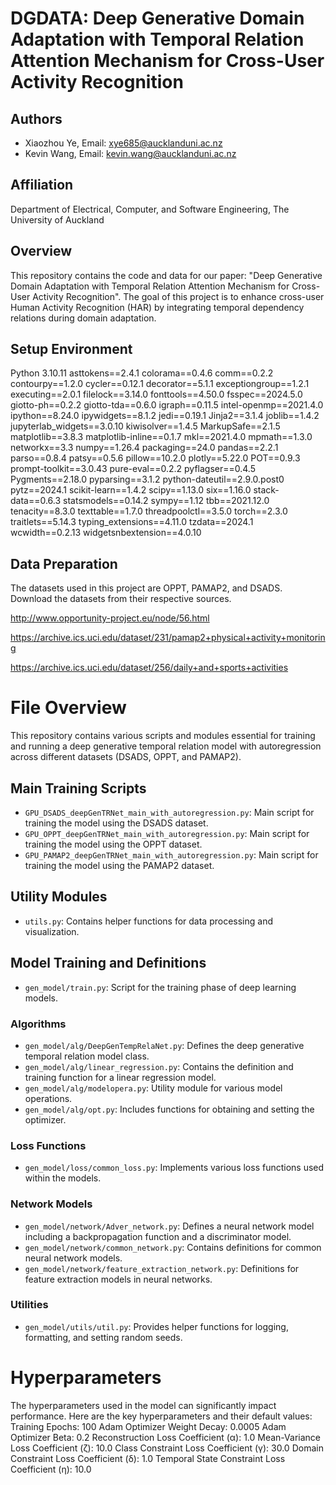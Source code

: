 # DGDATA: Deep Generative Domain Adaptation with Temporal Relation Attention Mechanism for Cross-User Activity Recognition

## Authors
- Xiaozhou Ye, Email: xye685@aucklanduni.ac.nz
- Kevin Wang, Email: kevin.wang@aucklanduni.ac.nz

## Affiliation
Department of Electrical, Computer, and Software Engineering, The University of Auckland

## Overview

This repository contains the code and data for our paper: "Deep Generative Domain Adaptation with Temporal Relation Attention Mechanism for Cross-User Activity Recognition". The goal of this project is to enhance cross-user Human Activity Recognition (HAR) by integrating temporal dependency relations during domain adaptation.

## Setup Environment
Python 3.10.11
asttokens==2.4.1
colorama==0.4.6
comm==0.2.2
contourpy==1.2.0
cycler==0.12.1
decorator==5.1.1
exceptiongroup==1.2.1
executing==2.0.1
filelock==3.14.0
fonttools==4.50.0
fsspec==2024.5.0
giotto-ph==0.2.2
giotto-tda==0.6.0
igraph==0.11.5
intel-openmp==2021.4.0
ipython==8.24.0
ipywidgets==8.1.2
jedi==0.19.1
Jinja2==3.1.4
joblib==1.4.2
jupyterlab_widgets==3.0.10
kiwisolver==1.4.5
MarkupSafe==2.1.5
matplotlib==3.8.3
matplotlib-inline==0.1.7
mkl==2021.4.0
mpmath==1.3.0
networkx==3.3
numpy==1.26.4
packaging==24.0
pandas==2.2.1
parso==0.8.4
patsy==0.5.6
pillow==10.2.0
plotly==5.22.0
POT==0.9.3
prompt-toolkit==3.0.43
pure-eval==0.2.2
pyflagser==0.4.5
Pygments==2.18.0
pyparsing==3.1.2
python-dateutil==2.9.0.post0
pytz==2024.1
scikit-learn==1.4.2
scipy==1.13.0
six==1.16.0
stack-data==0.6.3
statsmodels==0.14.2
sympy==1.12
tbb==2021.12.0
tenacity==8.3.0
texttable==1.7.0
threadpoolctl==3.5.0
torch==2.3.0
traitlets==5.14.3
typing_extensions==4.11.0
tzdata==2024.1
wcwidth==0.2.13
widgetsnbextension==4.0.10

## Data Preparation
The datasets used in this project are OPPT, PAMAP2, and DSADS. Download the datasets from their respective sources.

http://www.opportunity-project.eu/node/56.html

https://archive.ics.uci.edu/dataset/231/pamap2+physical+activity+monitoring

https://archive.ics.uci.edu/dataset/256/daily+and+sports+activities

# File Overview

This repository contains various scripts and modules essential for training and running a deep generative temporal relation model with autoregression across different datasets (DSADS, OPPT, and PAMAP2).

## Main Training Scripts

- `GPU_DSADS_deepGenTRNet_main_with_autoregression.py`: Main script for training the model using the DSADS dataset.
- `GPU_OPPT_deepGenTRNet_main_with_autoregression.py`: Main script for training the model using the OPPT dataset.
- `GPU_PAMAP2_deepGenTRNet_main_with_autoregression.py`: Main script for training the model using the PAMAP2 dataset.

## Utility Modules

- `utils.py`: Contains helper functions for data processing and visualization.

## Model Training and Definitions

- `gen_model/train.py`: Script for the training phase of deep learning models.

### Algorithms

- `gen_model/alg/DeepGenTempRelaNet.py`: Defines the deep generative temporal relation model class.
- `gen_model/alg/linear_regression.py`: Contains the definition and training function for a linear regression model.
- `gen_model/alg/modelopera.py`: Utility module for various model operations.
- `gen_model/alg/opt.py`: Includes functions for obtaining and setting the optimizer.

### Loss Functions

- `gen_model/loss/common_loss.py`: Implements various loss functions used within the models.

### Network Models

- `gen_model/network/Adver_network.py`: Defines a neural network model including a backpropagation function and a discriminator model.
- `gen_model/network/common_network.py`: Contains definitions for common neural network models.
- `gen_model/network/feature_extraction_network.py`: Definitions for feature extraction models in neural networks.

### Utilities

- `gen_model/utils/util.py`: Provides helper functions for logging, formatting, and setting random seeds.

# Hyperparameters
The hyperparameters used in the model can significantly impact performance. Here are the key hyperparameters and their default values:
Training Epochs: 100
Adam Optimizer Weight Decay: 0.0005
Adam Optimizer Beta: 0.2
Reconstruction Loss Coefficient (α): 1.0
Mean-Variance Loss Coefficient (ζ): 10.0
Class Constraint Loss Coefficient (γ): 30.0
Domain Constraint Loss Coefficient (δ): 1.0
Temporal State Constraint Loss Coefficient (η): 10.0
